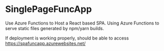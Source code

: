 # SinglePageFuncApp

Use Azure Functions to Host a React based SPA. Using Azure Functions to serve static files generated by npm/yarn builds.

If deployment is working properly, should be able to access https://spafuncapp.azurewebsites.net/
